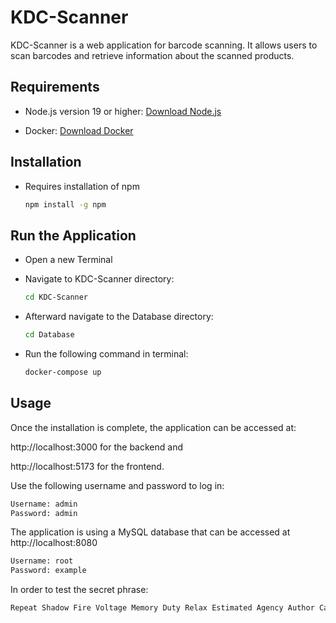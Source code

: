 # KDC-Scanner

KDC-Scanner is a web application for barcode scanning. It allows users to scan barcodes and retrieve information about the scanned products.

## Requirements

- Node.js version 19 or higher: [Download Node.js](https://nodejs.org/en/download/)

- Docker: [Download Docker](https://www.docker.com/products/docker-desktop/)

## Installation

- Requires installation of npm

  ```bash
  npm install -g npm
  ```

## Run the Application

- Open a new Terminal

- Navigate to KDC-Scanner directory:

  ```bash
  cd KDC-Scanner
  ```

- Afterward navigate to the Database directory:

  ```bash
  cd Database
  ```

- Run the following command in terminal:

  ```bash
  docker-compose up
  ```

## Usage

Once the installation is complete, the application can be accessed at:

http://localhost:3000 for the backend and 

http://localhost:5173 for the frontend.

Use the following username and password to log in:

  ```bash
  Username: admin
  Password: admin
  ```

The application is using a MySQL database that can be accessed at http://localhost:8080 

  ```bash
  Username: root 
  Password: example
  ```
In order to test the secret phrase:

  ```bash
  Repeat Shadow Fire Voltage Memory Duty Relax Estimated Agency Author Campus Emotion
  ```

